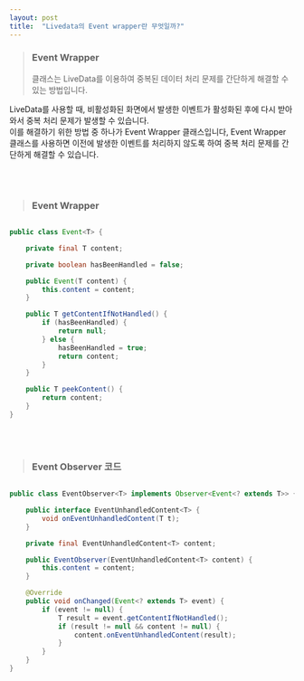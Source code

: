 ```yaml
---
layout: post
title:  "Livedata의 Event wrapper란 무엇일까?"
---
```


> ### Event Wrapper
> 클래스는 LiveData를 이용하여 중복된 데이터 처리 문제를 간단하게 해결할 수 있는 방법입니다.

LiveData를 사용할 때, 비활성화된 화면에서 발생한 이벤트가 활성화된 후에 다시 받아와서 중복 처리 문제가 발생할 수 있습니다.<br>
이를 해결하기 위한 방법 중 하나가 Event Wrapper 클래스입니다, Event Wrapper 클래스를 사용하면 이전에 발생한 이벤트를 처리하지 않도록 하여 중복 처리 문제를 간단하게 해결할 수 있습니다.

<br>



<br>

> ### Event Wrapper

```java

public class Event<T> {

    private final T content;

    private boolean hasBeenHandled = false;

    public Event(T content) {
        this.content = content;
    }

    public T getContentIfNotHandled() {
        if (hasBeenHandled) {
            return null;
        } else {
            hasBeenHandled = true;
            return content;
        }
    }

    public T peekContent() {
        return content;
    }
}

```
<br>



<br>

> ###   Event Observer 코드

```java

public class EventObserver<T> implements Observer<Event<? extends T>> {

    public interface EventUnhandledContent<T> {
        void onEventUnhandledContent(T t);
    }

    private final EventUnhandledContent<T> content;

    public EventObserver(EventUnhandledContent<T> content) {
        this.content = content;
    }

    @Override
    public void onChanged(Event<? extends T> event) {
        if (event != null) {
            T result = event.getContentIfNotHandled();
            if (result != null && content != null) {
                content.onEventUnhandledContent(result);
            }
        }
    }
}

```
